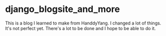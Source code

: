 # django_blogsite_and_more
This is a blog I learned to make from HanddyYang. I changed a lot of things. It's not perfect yet. There's a lot to be done and I hope to be able to do it.
